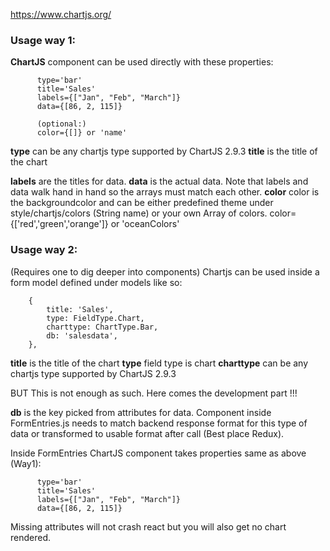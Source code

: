 https://www.chartjs.org/

### Usage way 1:
**ChartJS** component can be used directly with these properties:

          type='bar'
          title='Sales'
          labels={["Jan", "Feb", "March"]}
          data={[86, 2, 115]}

          (optional:)
          color={[]} or 'name'

**type** can be any chartjs type supported by ChartJS 2.9.3
**title** is the title of the chart

**labels** are the titles for data.
**data** is the actual data. 
Note that labels and data walk hand in hand so the arrays must match each other.
**color**
color is the backgroundcolor and can be either predefined theme under style/chartjs/colors (String name) or your own Array of colors.
color={['red','green','orange']} or 'oceanColors'

### Usage way 2:
(Requires one to dig deeper into components)
Chartjs can be used inside a form model defined under models like so:

        {
            title: 'Sales',
            type: FieldType.Chart,
            charttype: ChartType.Bar,
            db: 'salesdata',
        },

**title** is the title of the chart
**type** field type is chart
**charttype** can be any chartjs type supported by ChartJS 2.9.3

BUT This is not enough as such. Here comes the development part !!!

**db** is the key picked from attributes for data.
Component inside FormEntries.js needs to match backend response format for this type of data or transformed to usable format after call (Best place Redux).

Inside FormEntries ChartJS component takes properties same as above (Way1):

          type='bar'
          title='Sales'
          labels={["Jan", "Feb", "March"]}
          data={[86, 2, 115]}

Missing attributes will not crash react but you will also get no chart rendered.